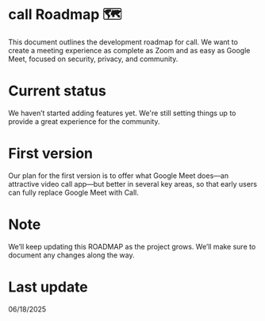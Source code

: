 # call Roadmap 🗺️

This document outlines the development roadmap for call. We want to create a meeting experience as complete as Zoom and as easy as Google Meet, focused on security, privacy, and community.

# Current status

We haven’t started adding features yet. We're still setting things up to provide a great experience for the community.

# First version

Our plan for the first version is to offer what Google Meet does—an attractive video call app—but better in several key areas, so that early users can fully replace Google Meet with Call.

# Note

We’ll keep updating this ROADMAP as the project grows. We’ll make sure to document any changes along the way.

# Last update

06/18/2025
